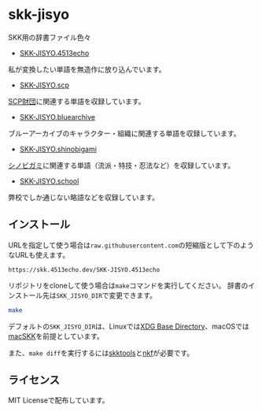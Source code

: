 # skk-jisyo

SKK用の辞書ファイル色々

- [SKK-JISYO.4513echo](./SKK-JISYO.4513echo)

私が変換したい単語を無造作に放り込んでいます。

- [SKK-JISYO.scp](./SKK-JISYO.scp)

[SCP財団][scp_foundation]に関連する単語を収録しています。

- [SKK-JISYO.bluearchive](./SKK-JISYO.bluearchive)

ブルーアーカイブのキャラクター・組織に関連する単語を収録しています。

- [SKK-JISYO.shinobigami](./SKK-JISYO.shinobigami)

[シノビガミ][shinobigami]に関連する単語（流派・特技・忍法など）を収録しています。

- [SKK-JISYO.school](./SKK-JISYO.school)

弊校でしか通じない略語などを収録しています。

## インストール

URLを指定して使う場合は`raw.githubusercontent.com`の短縮版として下のようなURLも使えます。

```
https://skk.4513echo.dev/SKK-JISYO.4513echo
```

リポジトリをcloneして使う場合は`make`コマンドを実行してください。
辞書のインストール先は`SKK_JISYO_DIR`で変更できます。

```sh
make
```

デフォルトの`SKK_JISYO_DIR`は、Linuxでは[XDG Base Directory][xdg]、macOSでは[macSKK][macskk]を前提としています。

また、`make diff`を実行するには[skktools][skktools]と[nkf][nkf]が必要です。

## ライセンス

MIT Licenseで配布しています。

[scp_foundation]: https://scp-jp.wikidot.com
[shinobigami]: https://bouken.jp/pd/sg/
[xdg]: https://wiki.archlinux.jp/index.php/XDG_Base_Directory
[macskk]: https://github.com/mtgto/macSKK
[skktools]: https://github.com/skk-dev/skktools
[nkf]: https://osdn.net/projects/nkf/
